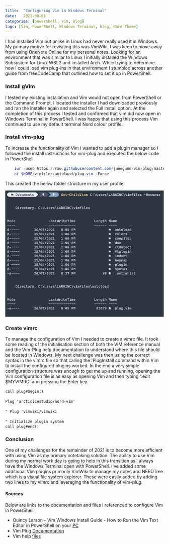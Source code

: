 ```yaml
---
title:  "Configuring Vim in Windows Terminal"
date:   2021-08-01
categories: [powershell, vim, blog]
tags: [Vim, PowerShell, Windows Terminal, blog, Nord Theme]
---
```


I had installed Vim but unlike in Linux had never really used it in Windows. My primary motive for revisiting this was VimWiki, I was keen to move away from using OneNote Online for my personal notes. Looking for an environment that was similar to Linux I initially installed the Windows Subsystem for Linux WSL2 and installed Arch. While trying to determine how I could load vim plug-ins in that environment I stumbled across another guide from freeCodeCamp that outlined how to set it up in PowerShell.

### Install gVim
I tested my existing installation and Vim would not open from PowerShell or the Command Prompt. I located the installer I had downloaded previously and ran the installer again and selected the Full install option. At the completion of this process I tested and confirmed that vim did now open in Windows Terminal in PowerShell. I was happy that using this process Vim continued to use my default terminal Nord colour profile.

### Install vim-plug
To increase the functionality of Vim I wanted to add a plugin manager so I followed the install instructions for vim-plug and executed the below code in PowerShell.

```powershell 
    iwr -useb https://raw.githubusercontent.com/junegunn/vim-plug/master/plug.vim |`
    ni $HOME/vimfiles/autoload/plug.vim -Force
```

This created the below folder structure in my user profile:

![Initial state of Windows Terminal](/images/VPS_001.png)

### Create vimrc
To manage the configuration of Vim I needed to create a vimrc file. It took some reading of the initialisation section of both the VIM reference manual and the Vim-Plug help documentation to understand where this file should be located in Windows. My next challenge was then using the correct syntax in the vimrc file so that calling the :PlugInstall command within Vim to install the configured plugins worked. In the end a very simple configuration structure was enough to get me up and running, opening the Vim configuration file is as easy as opening Vim and then typing ':edit $MYVIMRC' and pressing the Enter key. 

```vim
call plug#begin()

Plug 'arcticicestudio/nord-vim'

" Plug 'vimwiki/vimwiki

" Initialize plugin system
call plug#end()
```

### Conclusion
One of my challenges for the remainder of 2021 is to become more efficient with using Vim as my primary notetaking solution. The ability to use Vim during my normal work day is going to help in this transition as I always have the Windows Terminal open with PowerShell. I've added some additional Vim plugins primarily VimWiki to manage my notes and NERDTree which is a visual file system explorer. These were easily added by adding two lines to my vimrc and leveraging the functionality of vim-plug.


#### Sources
Below are links to the documentation and files I referenced to configure Vim in PowerShell:

- Quincy Larson - Vim Windows Install Guide - How to Run the Vim Text Editor in PowerShell on your [PC](https://www.freecodecamp.org/news/vim-windows-install-powershell/)
- Vim Plug [Documentation](https://github.com/junegunn/vim-plug)
- Vim help [files](https://vimhelp.org/starting.txt.html#initialization)
